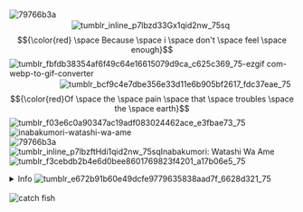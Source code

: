  <br> ![79766b3a](https://github.com/user-attachments/assets/1693858f-a91f-46c6-8714-fc04e189a5ba)
 <br> ㅤㅤㅤ ㅤ ㅤ ㅤ ㅤ ![tumblr_inline_p7lbzd33Gx1qid2nw_75sq](https://github.com/user-attachments/assets/9d1fe2a8-d6b7-47b2-8196-1167ab345855)$${\color{red} \space Because \space i \space don't \space feel \space enough}$$![tumblr_fbfdb38354af6f49c64e16615079d9ca_c625c369_75-ezgif com-webp-to-gif-converter](https://github.com/user-attachments/assets/ef51df4f-5613-4def-9b92-58215e2e0f1f)
 <br> ㅤㅤㅤ ㅤㅤ ㅤ ![tumblr_bcf9c4e7dbe356e33d11e6b905bf2617_fdc37eae_75](https://github.com/user-attachments/assets/040c2d15-3c1d-4720-a588-8d89827d28c6)
$${\color{red}Of \space the  \space pain \space that \space troubles \space the \space earth}$$![tumblr_f03e6c0a90347ac19adf083024462ace_e3fbae73_75](https://github.com/user-attachments/assets/ee64063d-8b6d-41a1-9e78-7f63dc2ccb08)
 <br>  ![inabakumori-watashi-wa-ame](https://github.com/user-attachments/assets/b8d99e72-06fc-438f-8830-cb0e9c3359e0)
 <br> ![79766b3a](https://github.com/user-attachments/assets/1693858f-a91f-46c6-8714-fc04e189a5ba)
 <br> ![tumblr_inline_p7lbzftHdi1qid2nw_75sq](https://github.com/user-attachments/assets/ec1cf508-6baf-4ec9-ba4e-55cbd5a3fe31)Inabakumori: Watashi Wa Ame![tumblr_f3cebdb2b4e6d0bee8601769823f4201_a17b06e5_75](https://github.com/user-attachments/assets/8cdc1e08-2f51-4a9c-9906-db519c706cf7)
<br> <details><summary>Info ![tumblr_e672b91b60e49dcfe9779635838aad7f_6628d321_75](https://github.com/user-attachments/assets/b2c6f2cc-e11f-487a-83b7-a21db2e5c051)</summary>
 <br>![tumblr_b68358d845501d7d42ebe8548f8a935f_43f2ee78_1280](https://github.com/user-attachments/assets/fa7a9e6a-069b-4b3c-b221-931f18af58c5)
 <br>
 <br>  ㅤㅤㅤ ㅤ ㅤ ㅤ ㅤ  ㅤㅤㅤ ㅤ ㅤ  ㅤㅤㅤ ㅤ ㅤ ㅤ ㅤ ㅤ ㅤ![tumblr_5a6525bd7ba831485855c3920c9c66fb_4fb5e77b_75-ezgif com-webp-to-gif-converter](https://github.com/user-attachments/assets/7886263b-a3ae-4eef-987d-4b119aea84f2) $${\color{orange}VIO}$$ ![tumblr_71b383b15065979af57a6f7a4874dd09_32e963d1_75-ezgif com-webp-to-gif-converter](https://github.com/user-attachments/assets/9fad7061-1c87-40ee-9fae-d1bb89f55972)
 <br>   ㅤㅤㅤ ㅤ ㅤ ㅤ ㅤ  ㅤㅤㅤ ㅤ ㅤ  ㅤㅤㅤ ㅤ ㅤ ![tumblr_ec812456d7b493765ff6349149d54bf8_0899e457_75-ezgif com-webp-to-gif-converter](https://github.com/user-attachments/assets/ffe4aead-9d82-4d66-964a-2543eb8bff67)$${\color{lightblue}INTP}$$  ㅤ   ㅤ  ![c3398df7_original](https://github.com/user-attachments/assets/a31a5949-f65c-4898-bd09-8f0bf54aed91)![tumblr_lspoz6BMLo1qfel73540](https://github.com/user-attachments/assets/b393a523-f7f6-49c5-b47b-7ee20f868991)ㅤ ㅤ ㅤ $${\color{red} Taurus}$$![tumblr_2b43d1c73a14520eeceff02111462255_3cc1df62_75-ezgif com-webp-to-gif-converter](https://github.com/user-attachments/assets/e59b79d0-97f7-4fab-9db4-d497f7740768)
 <br> ![c3e9c5ae](https://github.com/user-attachments/assets/2dac4421-f7b9-4aa4-a8d7-55020495c745)
 <br>  ㅤㅤㅤ  ◜◜Even so... With this ambiguous warmth, I find myself fascinated by those fleeting ideals.
 <br>   ㅤㅤㅤ  ㅤㅤ ㅤㅤ  ㅤㅤㅤㅤㅤ   Even though I still can't bring myself to open up my heart— …⏑How selfish I am.◝◝
 <br> ↪⁖⁙—   ㅤㅤㅤ  ㅤㅤ ㅤㅤ  ㅤㅤㅤㅤㅤ      ㅤㅤㅤ  ㅤㅤ ㅤㅤ  ㅤㅤㅤㅤㅤ         ㅤ![a63a82f0](https://github.com/user-attachments/assets/412e9429-301c-402a-bdf6-a19df3e42281)
 <br>![02bb7985](https://github.com/user-attachments/assets/9d8ba42e-d4f6-49a1-9ca2-3ec2bc13f48d)![MIZUENA fanartt✨✨ them in the rain ☔^^](https://github.com/user-attachments/assets/9d4de5e4-da2f-4e2e-9ebf-28c174e8a522)![02bb7985](https://github.com/user-attachments/assets/9d8ba42e-d4f6-49a1-9ca2-3ec2bc13f48d)
 <br>   ㅤㅤㅤ ㅤ ㅤ ㅤ ㅤ  ㅤㅤㅤ ㅤ ㅤ  ㅤㅤㅤ ㅤ ㅤ ㅤ ㅤ ㅤ ㅤ  ㅤㅤ ㅤ[Carrd](https://enanemon.carrd.co/)
 <br> ![tumblr_d2f161f1cb0fd3e756ca23eddfafe6d4_08dd75a7_1280](https://github.com/user-attachments/assets/1286b05b-972e-4fd1-8d01-e0236a5182e1)
 <br> ![tumblr_9fd58a223da5e52b91d47881cf65c269_8d02d53e_1280](https://github.com/user-attachments/assets/09c7e825-dd9e-490b-8b36-a85fff99aeb1)</details>
 <br> ![catch fish](https://komarev.com/ghpvc/?username=enanemon)
